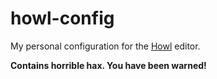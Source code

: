 # howl-config
My personal configuration for the [Howl] editor.

**Contains horrible hax. You have been warned!**

[Howl]: https://howl.io/
